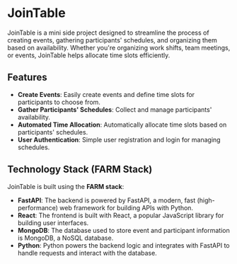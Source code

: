 # JoinTable

JoinTable is a mini side project designed to streamline the process of creating events, gathering participants' schedules, and organizing them based on availability. Whether you're organizing work shifts, team meetings, or events, JoinTable helps allocate time slots efficiently.

## Features

- **Create Events**: Easily create events and define time slots for participants to choose from.
- **Gather Participants' Schedules**: Collect and manage participants' availability.
- **Automated Time Allocation**: Automatically allocate time slots based on participants' schedules.
- **User Authentication**: Simple user registration and login for managing schedules.

## Technology Stack (FARM Stack)

JoinTable is built using the **FARM stack**:

- **FastAPI**: The backend is powered by FastAPI, a modern, fast (high-performance) web framework for building APIs with Python.
- **React**: The frontend is built with React, a popular JavaScript library for building user interfaces.
- **MongoDB**: The database used to store event and participant information is MongoDB, a NoSQL database.
- **Python**: Python powers the backend logic and integrates with FastAPI to handle requests and interact with the database.

